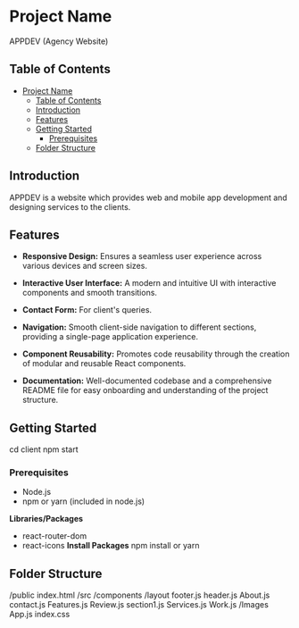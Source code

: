 # Project Name

APPDEV (Agency Website)

## Table of Contents

- [Project Name](#project-name)
  - [Table of Contents](#table-of-contents)
  - [Introduction](#introduction)
  - [Features](#features)
  - [Getting Started](#getting-started)
    - [Prerequisites](#prerequisites)
  - [Folder Structure](#folder-structure)
 
## Introduction

APPDEV is a website which provides web and mobile app development and designing services to the clients. 

## Features

- **Responsive Design:** Ensures a seamless user experience across various devices and screen sizes.

- **Interactive User Interface:** A modern and intuitive UI with interactive components and smooth transitions.

- **Contact Form:** For client's queries.

- **Navigation:** Smooth client-side navigation to different sections, providing a single-page application experience.

- **Component Reusability:** Promotes code reusability through the creation of modular and reusable React components.

- **Documentation:** Well-documented codebase and a comprehensive README file for easy onboarding and understanding of the project structure.

## Getting Started

cd client
npm start

### Prerequisites

- Node.js 
- npm or yarn (included in node.js)

 **Libraries/Packages**
- react-router-dom
- react-icons
 **Install Packages**
 npm install
 or
 yarn

## Folder Structure

/public
  index.html
/src
  /components
    /layout
      footer.js
      header.js
    About.js
    contact.js
    Features.js
    Review.js
    section1.js
    Services.js
    Work.js
  /Images
  App.js
  index.css
